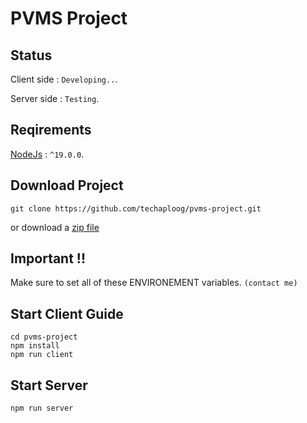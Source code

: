 # PVMS Project

## Status
   Client side : `Developing..`.

   Server side : `Testing`.

## Reqirements
   [NodeJs](https://nodejs.org/en/) : `^19.0.0`.

## Download Project
```
git clone https://github.com/techaploog/pvms-project.git
```
or download a [zip file](https://github.com/techaploog/pvms-project/archive/refs/heads/main.zip)

## Important !!
Make sure to set all of these ENVIRONEMENT variables.
`(contact me)`


## Start Client Guide
```
cd pvms-project
npm install
npm run client
```

## Start Server 
```
npm run server
```
